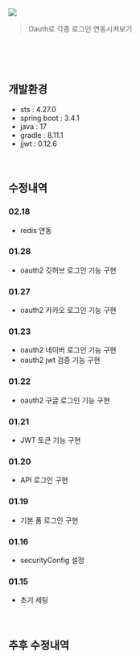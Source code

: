 <img src="https://capsule-render.vercel.app/api?type=transparent&height=200&section=header&text=Oauth&fontSize=90&fontColor=#ffffff&fontAlignY=38"/>
<blockquote data-ke-style="style2">
<p data-ke-size="size16">Oauth로 각종 로그인 연동시켜보기</p>
</blockquote>
<br/><br/><br/>

## 개발환경
- sts : 4.27.0
- spring boot : 3.4.1
- java : 17
- gradle : 8.11.1
- jjwt : 0.12.6
<br/><br/><br/>

## 수정내역
### 02.18
- redis 연동
### 01.28
- oauth2 깃허브 로그인 기능 구현
### 01.27
- oauth2 카카오 로그인 기능 구현
### 01.23
- oauth2 네이버 로그인 기능 구현
- oauth2 jwt 검증 기능 구현
### 01.22
- oauth2 구글 로그인 기능 구현
### 01.21
- JWT 토큰 기능 구현
### 01.20
- API 로그인 구현
### 01.19
- 기본 폼 로그인 구현
### 01.16
- securityConfig 설정
### 01.15
- 초기 세팅
<br/><br/><br/>


## 추후 수정내역

